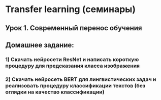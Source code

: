 # Transfer learning (семинары)


## Урок 1. Современный перенос обучения

## Домашнее задание:

### 1) Скачать нейросети ResNet и написать короткую процедуру для предсказания класса изображения

### 2) Скачать нейросеть BERT для лингвистических задач и реализовать процедуру классификации текстов (без оглядки на качество классификации)